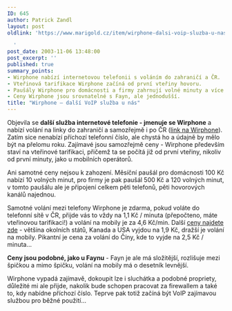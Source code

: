```yaml
---
ID: 645
author: Patrick Zandl
layout: post
oldlink: 'https://www.marigold.cz/item/wirphone-dalsi-voip-sluzba-u-nas

  '
post_date: 2003-11-06 13:48:00
post_excerpt: ''
published: true
summary_points:
- Wirphone nabízí internetovou telefonii s voláním do zahraničí a ČR.
- Vteřinová tarifikace Wirphone začíná od první vteřiny hovoru.
- Paušály Wirphone pro domácnosti a firmy zahrnují volné minuty a více telefonů.
- Ceny Wirphone jsou srovnatelné s Fayn, ale jednodušší.
title: "Wirphone – další VoIP služba u nás"
---
```


<p>
Objevila se <STRONG>další služba internetové telefonie - jmenuje se Wirphone</STRONG> a nabízí volání na linky do zahraničí a samozřejmě i po ČR (<A href="http://www.wirphone.cz/" target=_blank>link na Wirphone</A>). Zatím sice nenabízí příchozí telefonní číslo, ale chystá ho a údajně by mělo být na přelomu roku. Zajímavé jsou samozřejmě ceny - Wirphone především staví na vteřinové tarifikaci, přičemž ta se počítá již od první vteřiny, nikoliv od první minuty, jako u mobilních operátorů. </p>

<p>
Ani samotné ceny nejsou k zahození. Měsíční paušál pro domácnosti 100 Kč nabízí 10 volných minut, pro firmy je pak paušál 500 Kč a 120 volných minut, v tomto paušálu ale je připojení celkem pěti telefonů, pěti hovorových kanálů najednou. </p>

<p>
Samotné volání mezi telefony Wirphone je zdarma, pokud voláte do telefonní sítě v ČR, přijde vás to vždy na 1,1 Kč / minuta (přepočteno, máte vteřinovou tarifikaci!) a volání na mobily je za 4,6 Kč/min. Další <A href="http://scripts.wirphone.com/price.php?lang=cz" target=_blank>ceny najdete zde</A> - většina okolních států, Kanada a USA vyjdou na 1,9 Kč, dražší je volání na mobily. Pikantní je cena za volání do Číny, kde to vyjde na 2,5 Kč / minuta... </p>

<p>
<STRONG>Ceny jsou podobné, jako u Faynu</STRONG> - Fayn je ale má složitější, rozlišuje mezi špičkou a mimo špičku, volání na mobily má o desetník levnější. </p>

<p>
Wirphone vypadá zajímavě, dokoupit lze i sluchátka a podobné propriety, důležité mi ale přijde, nakolik bude schopen pracovat za firewallem a také to, kdy nabídne příchozí číslo. Teprve pak totiž začíná být VoIP zajímavou službou pro běžné použití...</p>